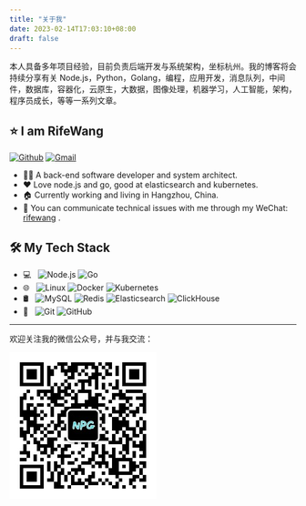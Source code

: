```yaml
---
title: "关于我"
date: 2023-02-14T17:03:10+08:00
draft: false
---
```


本人具备多年项目经验，目前负责后端开发与系统架构，坐标杭州。我的博客将会持续分享有关 Node.js，Python，Golang，编程，应用开发，消息队列，中间件，数据库，容器化，云原生，大数据，图像处理，机器学习，人工智能，架构，程序员成长，等等一系列文章。

## ⭐ I am RifeWang

[![Github](https://img.shields.io/badge/-Github-000?style=flat&logo=Github&logoColor=white)](https://github.com/RifeWang)   [![Gmail](https://img.shields.io/badge/-rifewang@gmail.com-c14438?style=flat&logo=Gmail&logoColor=white&link=mailto:rifewang@gmail.com)](mailto:rifewang@gmail.com)

- 🧑‍💻 A back-end software developer and system architect.
- ❤️ Love node.js and go, good at elasticsearch and kubernetes.
- 🏠 Currently working and living in Hangzhou, China.
- 💬 You can communicate technical issues with me through my WeChat: [rifewang](./Wechat-rifewang.jpeg) .

## 🛠 My Tech Stack

- 💻 &#160; ![Node.js](https://img.shields.io/badge/-Node.js-333333?style=flat&logo=node.js)    ![Go](https://img.shields.io/badge/-Go-333333?style=flat&logo=Go)
- 🌐 &#160; ![Linux](https://img.shields.io/badge/-Linux-333333?style=flat&logo=Linux)  ![Docker](https://img.shields.io/badge/-Docker-333333?style=flat&logo=Docker)  ![Kubernetes](https://img.shields.io/badge/-Kubernetes-333333?style=flat&logo=Kubernetes)
- 🛢 &#160; ![MySQL](https://img.shields.io/badge/-MySQL-333333?style=flat&logo=mysql)  ![Redis](https://img.shields.io/badge/-Redis-333333?style=flat&logo=redis)  ![Elasticsearch](https://img.shields.io/badge/-Elasticsearch-333333?style=flat&logo=Elasticsearch)  ![ClickHouse](https://img.shields.io/badge/-ClickHouse-333333?style=flat&logo=ClickHouse)
- 🔧 &#160; ![Git](https://img.shields.io/badge/-Git-333333?style=flat&logo=git)    ![GitHub](https://img.shields.io/badge/-GitHub-333333?style=flat&logo=github)

---
欢迎关注我的微信公众号，并与我交流：

![](/images/qrcode-gh.jpg)
